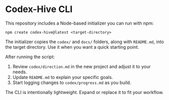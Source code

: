 # Codex-Hive CLI


This repository includes a Node-based initializer you can run with npm:

```
npm create codex-hive@latest <target-directory>
```

The initializer copies the `codex/` and `docs/` folders, along with `README.md`, into the target directory. Use it when you want a quick starting point.

After running the script:

1. Review `codex/direction.md` in the new project and adjust it to your needs.
2. Update `README.md` to explain your specific goals.
3. Start logging changes to `codex/progress.md` as you build.

The CLI is intentionally lightweight. Expand or replace it to fit your workflow.

